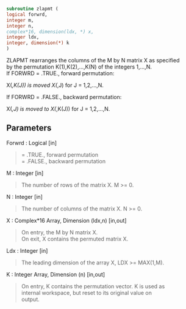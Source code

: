 ```fortran  
subroutine zlapmt (  
logical forwrd,  
integer m,  
integer n,  
complex*16, dimension(ldx, *) x,  
integer ldx,  
integer, dimension(*) k  
)  
```  
  
ZLAPMT rearranges the columns of the M by N matrix X as specified  
by the permutation K(1),K(2),...,K(N) of the integers 1,...,N.  
If FORWRD = .TRUE.,  forward permutation:  
  
X(*,K(J)) is moved X(*,J) for J = 1,2,...,N.  
  
If FORWRD = .FALSE., backward permutation:  
  
X(*,J) is moved to X(*,K(J)) for J = 1,2,...,N.  
  
## Parameters  
Forwrd : Logical [in]  
> = .TRUE., forward permutation  
> = .FALSE., backward permutation  
  
M : Integer [in]  
> The number of rows of the matrix X. M >= 0.  
  
N : Integer [in]  
> The number of columns of the matrix X. N >= 0.  
  
X : Complex*16 Array, Dimension (ldx,n) [in,out]  
> On entry, the M by N matrix X.  
> On exit, X contains the permuted matrix X.  
  
Ldx : Integer [in]  
> The leading dimension of the array X, LDX >= MAX(1,M).  
  
K : Integer Array, Dimension (n) [in,out]  
> On entry, K contains the permutation vector. K is used as  
> internal workspace, but reset to its original value on  
> output.  
  
